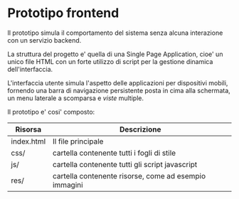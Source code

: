 # Prototipo frontend
Il prototipo simula il comportamento del sistema senza alcuna interazione
con un servizio backend.

La struttura del progetto e' quella di una Single Page Application, cioe'
un unico file HTML con un forte utilizzo di script per la gestione dinamica
dell'interfaccia.

L'interfaccia utente simula l'aspetto delle applicazioni per dispositivi
mobili, fornendo una barra di navigazione persistente posta in cima alla
schermata, un menu laterale a scomparsa e *viste* multiple.

Il prototipo e' cosi' composto:

| Risorsa   | Descrizione |
|-----------|-------------|
| index.html| Il file principale |
| css/      | cartella contenente tutti i fogli di stile |
| js/       | cartella contenente tutti gli script javascript |
| res/      | cartella contenente risorse, come ad esempio immagini |
